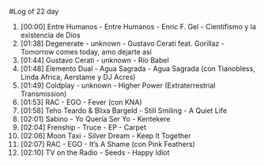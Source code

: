 #Log of 22 day

1. [00:00] Entre Humanos - Entre Humanos - Enric F. Gel - Cientifismo y la existencia de Dios
1. [01:38] Degenerate - unknown - Gustavo Cerati feat. Gorillaz - Tomorrow comes today, amo dejarte así
1. [01:44] Gustavo Cerati - unknown - Río Babel
1. [01:48] Elemento Dual - Agua Sagrada - Agua Sagrada (con Tianobless, Linda Africa, Aerstame y DJ Acres)
1. [01:49] Coldplay - unknown - Higher Power (Extraterrestrial Transmission)
1. [01:53] RAC - EGO - Fever (con KNA)
1. [01:58] Teho Teardo & Blixa Bargeld - Still Smiling - A Quiet Life
1. [02:01] Sabino - Yo Quería Ser Yo - Kentekere
1. [02:04] Frenship - Truce - EP - Carpet
1. [02:06] Moon Taxi - Silver Dream - Keep It Together
1. [02:07] RAC - EGO - It’s A Shame (con Pink Feathers)
1. [02:10] TV on the Radio - Seeds - Happy Idiot
